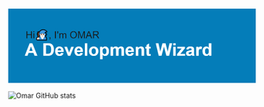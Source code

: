 ![Omar Header](https://github.com/Oelassal/Oelassal/blob/main/header.png)

![Omar GitHub stats](https://github-readme-stats.vercel.app/api?username=oelassal&show_icons=true&theme=radical)

